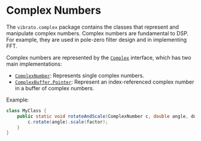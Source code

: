 # Complex Numbers
The `vibrato.complex` package contains the classes that represent and manipulate complex numbers. Complex numbers are 
fundamental to DSP. For example, they are used in pole-zero filter design and in implementing FFT.

Complex numbers are represented by the [`Complex`](Complex.java) interface, which has two main implementations:

 * [`ComplexNumber`](ComplexNumber.java): Represents single complex numbers.
 * [`ComplexBuffer.Pointer`](ComplexBuffer.java): Represent an index-referenced complex number in a buffer of complex numbers.

Example:
```java
class MyClass {
    public static void rotateAndScale(ComplexNumber c, double angle, doube factor) {
        c.rotate(angle).scale(factor);
    }
}
```
